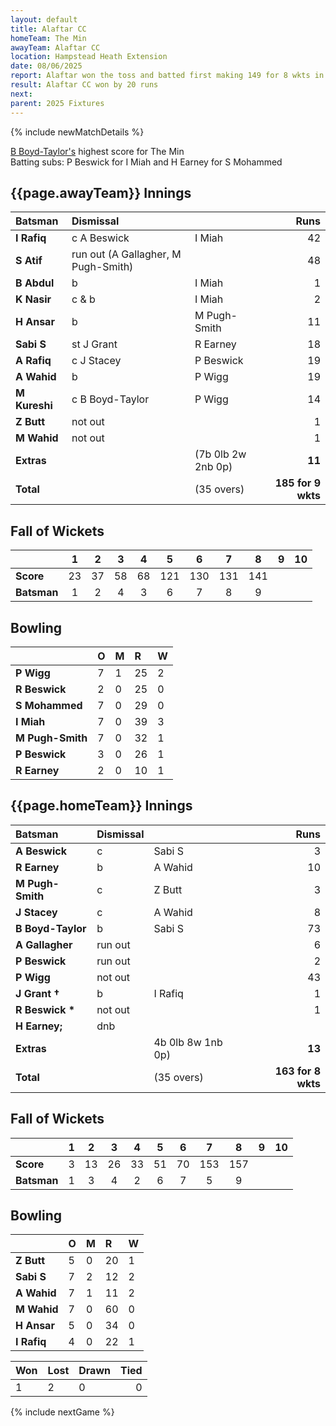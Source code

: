 ```yaml
---
layout: default
title: Alaftar CC
homeTeam: The Min
awayTeam: Alaftar CC
location: Hampstead Heath Extension 
date: 08/06/2025
report: Alaftar won the toss and batted first making 149 for 8 wkts in 35 overs. The Min replied with 163 for 8 wkts in 35 overs.
result: Alaftar CC won by 20 runs
next: 
parent: 2025 Fixtures
---
```


{% include newMatchDetails %}

[B Boyd-Taylor's](../records/honours-board-batting) highest score for The Min<br />
Batting subs: P Beswick for I Miah and H Earney for S Mohammed

## {{page.awayTeam}} Innings

| Batsman | Dismissal | | Runs |
|:---|:---|---|---:|
| **I Rafiq** | c A Beswick | I Miah | 42 |
| **S Atif** | run out (A Gallagher, M Pugh-Smith) |  | 48 |
| **B Abdul** | b | I Miah | 1 |
| **K Nasir** | c & b | I Miah | 2 |
| **H Ansar** | b | M Pugh-Smith | 11 |
| **Sabi S** | st J Grant | R Earney | 18 |
| **A Rafiq** | c J Stacey | P Beswick | 19 |
| **A Wahid** | b | P Wigg | 19 |
| **M Kureshi** | c B Boyd-Taylor | P Wigg | 14 |
| **Z Butt** | not out |   | 1 |
| **M Wahid** | not out |  | 1 |
| **Extras** | | (7b 0lb 2w 2nb 0p) | **11** |
| **Total** | | (35 overs) | **185 for 9 wkts** |

## Fall of Wickets

| | 1 | 2 | 3 | 4 | 5 | 6 | 7 | 8 | 9 | 10 |
|---|:---:|:---:|:---:|:---:|:---:|:---:|:---:|:---:|:---:|:---:|
| **Score** | 23 | 37 | 58 | 68 | 121 | 130 | 131 | 141 |  |  |
| **Batsman** | 1  | 2 | 4 | 3 | 6 | 7 | 8 | 9 |  |  |

## Bowling

| | O | M | R | W |
|---|:---|:---|:---|:---|
| **P Wigg** | 7 | 1 | 25 | 2 |
| **R Beswick** | 2 | 0 | 25 | 0 |
| **S Mohammed** | 7 | 0 | 29 | 0 |
| **I Miah** | 7 | 0 | 39 | 3 |
| **M Pugh-Smith** | 7 | 0 | 32 | 1 |
| **P Beswick** | 3 | 0 | 26 | 1 |
| **R Earney** | 2 | 0 | 10 | 1 |

## {{page.homeTeam}} Innings

| Batsman | Dismissal | | Runs |
|:---|:---|---|---:|
| **A Beswick** | c | Sabi S | 3 |
| **R Earney** | b | A Wahid | 10 |
| **M Pugh-Smith** | c | Z Butt | 3 |
| **J Stacey** | c | A Wahid | 8 |
| **B Boyd-Taylor** | b | Sabi S | 73 |
| **A Gallagher** | run out |  | 6 |
| **P Beswick** | run out | | 2 |
| **P Wigg** | not out |  | 43 |
| **J Grant &#8224;** | b | I Rafiq | 1 |
| **R Beswick &#42;** | not out |   | 1 |
| **H Earney;** | dnb |  |  |
| **Extras** | | 4b 0lb 8w 1nb 0p) | **13** |
| **Total** | | (35 overs) | **163 for 8 wkts** |

## Fall of Wickets

| | 1 | 2 | 3 | 4 | 5 | 6 | 7 | 8 | 9 | 10 |
|---|:---:|:---:|:---:|:---:|:---:|:---:|:---:|:---:|:---:|:---:|
| **Score** | 3 | 13 | 26 | 33 | 51 | 70 | 153 | 157 |  |  |
| **Batsman** | 1 | 3 | 4 | 2 | 6 | 7 | 5 | 9 |  |  | 

## Bowling

| | O | M | R | W |
|---|:---|:---|:---|:---|
| **Z Butt** | 5 | 0 | 20 | 1 |
| **Sabi S** | 7 | 2 | 12 | 2 |
| **A Wahid** | 7 | 1 | 11 | 2 |
| **M Wahid** | 7 | 0 | 60 | 0 |
| **H Ansar** | 5 | 0 | 34 | 0 |
| **I Rafiq** | 4 | 0 | 22 | 1 |

| Won | Lost | Drawn | Tied |
|:---|:---|:---|---:|
| 1 | 2 | 0 | 0 |

{% include nextGame %}
